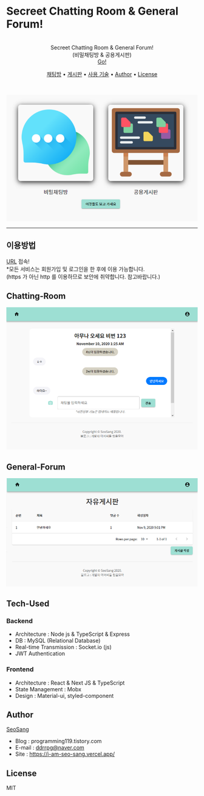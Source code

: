 # Secreet Chatting Room & General Forum!

<br>
<div align="center">
Secreet Chatting Room & General Forum!<br/>  
  (비밀채팅방 & 공용게시판)
  <br/>
  <a href="http://freechat-freeboard.ml/" target="_blank">Go!</a> 
<br>
</div>

<p align="center">
  <a href="#chatting-room">채팅방</a> •
  <a href="#general-forum">게시판</a> •
  <a href="#tech-used">사용 기술</a> •
  <a href="#author">Author</a> •
  <a href="#license">License</a>
</p>
<br>

![메인화면](./src/img/main.png)

---

## 이용방법

[URL](http://freechat-freeboard.ml/) 접속!
<br/> \*모든 서비스는 회원가입 및 로그인을 한 후에 이용 가능합니다. <br/>
(https 가 아닌 http 를 이용하므로 보안에 취약합니다. 참고바랍니다.)

## Chatting-Room

![채팅방](./src/img/chatting.png)

## General-Forum

![게시판목록](./src/img/board.png)

## Tech-Used

### Backend

- Architecture : Node js & TypeScript & Express
- DB : MySQL (Relational Database)
- Real-time Transmission : Socket.io (js)
- JWT Authentication

### Frontend

- Architecture : React & Next JS & TypeScript
- State Management : Mobx
- Design : Material-ui, styled-component

## Author

[SeoSang](https://github.com/SeoSang)

- Blog : programming119.tistory.com
- E-mail : ddrrpg@naver.com
- Site : https://i-am-seo-sang.vercel.app/

## License

MIT
